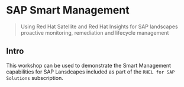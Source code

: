 # SAP Smart Management
> Using Red Hat Satellite and Red Hat Insights for SAP landscapes proactive monitoring, remediation and lifecycle management

## Intro

This workshop can be used to demonstrate the Smart Management capabilities for SAP Lansdcapes included as part of the `RHEL for SAP Solutions` subscription.